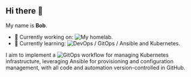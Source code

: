 ## Hi there 👋

My name is **Bob**.

- 🔭 Currently working on: ![My homelab](https://github.com/rtdevx/homelab/tree/main?tab=readme-ov-file#homelab-configuration).
- 🌱 Currently learning: ![DevOps / GitOps / Ansible and Kubernetes](https://github.com/rtdevx/homelab/tree/main/ansible/site#readme).

I aim to implement a ![GitOps](https://github.com/rtdevx/homelab/tree/main/ansible/site#configure-gitops) workflow for managing Kubernetes infrastructure, leveraging Ansible for provisioning and configuration management, with all code and automation version-controlled in GitHub.

<!--
**rtdevx/rtdevx** is a ✨ _special_ ✨ repository because its `README.md` (this file) appears on your GitHub profile.

Here are some ideas to get you started:

- 🔭 I’m currently working on ...
- 🌱 I’m currently learning ...
- 👯 I’m looking to collaborate on ...
- 🤔 I’m looking for help with ...
- 💬 Ask me about ...
- 📫 How to reach me: ...
- 😄 Pronouns: ...
- ⚡ Fun fact: ...
-->
